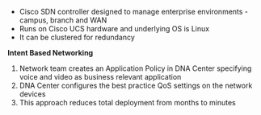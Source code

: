 - Cisco SDN controller designed to manage enterprise environments - campus, branch and WAN
- Runs on Cisco UCS hardware and underlying OS is Linux
- It can be clustered for redundancy


**Intent Based Networking**
1. Network team creates an Application Policy in DNA Center specifying voice and video as business relevant application
2. DNA Center configures the best practice QoS settings on the network devices
3. This approach reduces total deployment from months to minutes